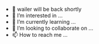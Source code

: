 - 👋 wailer will be back shortly 
- 👀 I’m interested in ...
- 🌱 I’m currently learning ...
- 💞️ I’m looking to collaborate on ...
- 📫 How to reach me ...

<!---
Felixkiyaka/Felixkiyaka is a ✨ special ✨ repository because its `README.md` (this file) appears on your GitHub profile.
You can click the Preview link to take a look at your changes.
--->

